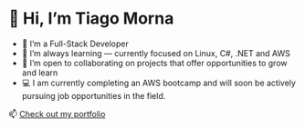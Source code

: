 # 👋 Hi, I’m Tiago Morna

- 👀 I’m a Full-Stack Developer  
- 🌱 I’m always learning — currently focused on Linux, C#, .NET and AWS
- 💞️ I’m open to collaborating on projects that offer opportunities to grow and learn  
- 💻 I am currently completing an AWS bootcamp and will soon be actively pursuing job opportunities in the field.

📫 [Check out my portfolio](https://portfolio-lunn.vercel.app/)

